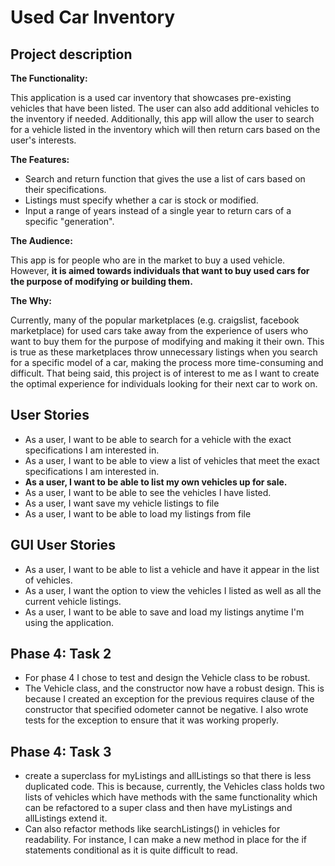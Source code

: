 # Used Car Inventory

## Project description

**The Functionality:**

This application is a used car inventory that showcases pre-existing vehicles that have been listed. The user can also
add additional vehicles to the inventory if needed. Additionally, this app will allow the user to search for a vehicle 
listed in the inventory which will then return cars based on the user's interests. 

**The Features:**
- Search and return function that gives the use a list of cars based on their specifications.
- Listings must specify whether a car is stock or modified.
- Input a range of years instead of a single year to return cars of a specific "generation".

**The Audience:**

This app is for people who are in the market to buy a used vehicle. However, **it is aimed 
towards individuals that want to buy used cars for the purpose of modifying or building them.** 

**The Why:**

Currently, many of the popular marketplaces (e.g. craigslist, facebook marketplace) for used cars take away from the 
experience of users who want to buy them for the purpose of modifying and making it their own. This is true as these 
marketplaces throw unnecessary listings when you search for a specific model of a car, making the process more 
time-consuming and difficult. That being said, this project is of interest to me as I want to create the optimal
experience for individuals looking for their next car to work on.

## User Stories
- As a user, I want to be able to search for a vehicle with the exact specifications I am interested in.
- As a user, I want to be able to view a list of vehicles that meet the exact specifications I am interested in.
- **As a user, I want to be able to list my own vehicles up for sale.**
- As a user, I want to be able to see the vehicles I have listed.
- As a user, I want save my vehicle listings to file
- As a user, I want to be able to load my listings from file

## GUI User Stories
- As a user, I want to be able to list a vehicle and have it appear in the list of vehicles.
- As a user, I want the option to view the vehicles I listed as well as all the current vehicle listings.
- As a user, I want to be able to save and load my listings anytime I'm using the application.

## Phase 4: Task 2
- For phase 4 I chose to test and design the Vehicle class to be robust.
- The Vehicle class, and the constructor now have a robust design. This is because I created an exception for the
previous requires clause of the constructor that specified odometer cannot be negative. I also wrote tests for the 
exception to ensure that it was working properly.

## Phase 4: Task 3
- create a superclass for myListings and allListings so that there is less duplicated code. This is because, currently, 
the Vehicles class holds two lists of vehicles which have methods with the same functionality which can be refactored to
a super class and then have myListings and allListings extend it.
- Can also refactor methods like searchListings() in vehicles for readability. For instance, I can make a new method in
place for the if statements conditional as it is quite difficult to read.